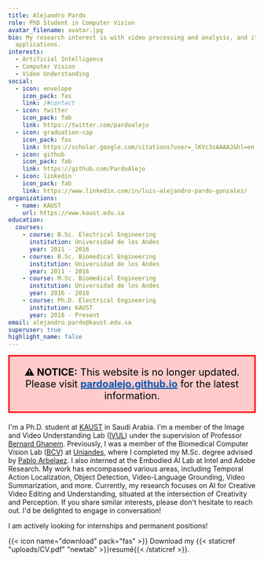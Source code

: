 ```yaml
---
title: Alejandro Pardo
role: PhD Student in Computer Vision
avatar_filename: avatar.jpg
bio: My research interest is with video processing and analysis, and its
  applications.
interests:
  - Artificial Intelligence
  - Computer Vision
  - Video Understanding
social:
  - icon: envelope
    icon_pack: fas
    link: /#contact
  - icon: twitter
    icon_pack: fab
    link: https://twitter.com/pardoalejo
  - icon: graduation-cap
    icon_pack: fas
    link: https://scholar.google.com/citations?user=_lKVc3sAAAAJ&hl=en
  - icon: github
    icon_pack: fab
    link: https://github.com/PardoAlejo
  - icon: linkedin
    icon_pack: fab
    link: https://www.linkedin.com/in/luis-alejandro-pardo-gonzalez/
organizations:
  - name: KAUST
    url: https://www.kaust.edu.sa
education:
  courses:
    - course: B.Sc. Electrical Engineering
      institution: Universidad de los Andes
      year: 2011 - 2016
    - course: B.Sc. Biomedical Engineering
      institution: Universidad de los Andes
      year: 2011 - 2016
    - course: M.Sc. Biomedical Engineering
      institution: Universidad de los Andes
      year: 2016 - 2018
    - course: Ph.D. Electrical Engineering
      institution: KAUST
      year: 2018 - Present
email: alejandro.pardo@kaust.edu.sa
superuser: true
highlight_name: false
---
```



<div style="background-color: #ffcccb; color: #000; padding: 20px; text-align: center; font-size: 20px; border: 3px solid red; margin-bottom: 20px;">
  <strong>⚠️ NOTICE:</strong> This website is no longer updated. Please visit <a href="https://pardoalejo.github.io" style="font-weight: bold; color: #0056b3;">pardoalejo.github.io</a> for the latest information.
</div>



I'm a Ph.D. student at [KAUST](https://www.kaust.edu.sa/en) in Saudi Arabia. I'm a member of the Image and Video Understanding Lab ([IVUL](https://cemse.kaust.edu.sa/ivul)) under the supervision of Professor [Bernard Ghanem](http://www.bernardghanem.com/). Previously, I was a member of the Biomedical Computer Vision Lab ([BCV](https://biomedicalcomputervision.uniandes.edu.co)) at [Uniandes](https://uniandes.edu.co/en), where I completed my M.Sc. degree advised by [Pablo Arbelaez](https://scholar.google.com/citations?user=k0nZO90AAAAJ&hl=en). I also interned at the Embodied AI Lab at Intel and Adobe Research. My work has encompassed various areas, including Temporal Action Localization, Object Detection, Video-Language Grounding, Video Summarization, and more. Currently, my research focuses on AI for Creative Video Editing and Understanding, situated at the intersection of Creativity and Perception. If you share similar interests, please don't hesitate to reach out. I'd be delighted to engage in conversation! 

I am actively looking for internships and permanent positions!

{{< icon name="download" pack="fas" >}} Download my {{< staticref "uploads/CV.pdf" "newtab" >}}resumé{{< /staticref >}}.
